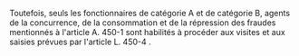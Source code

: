 Toutefois, seuls les fonctionnaires de catégorie A et de catégorie B, agents de la concurrence, de la consommation et de la répression des fraudes mentionnés à l'article A. 450-1 sont habilités à procéder aux visites et aux saisies prévues par l'article L. 450-4 .
